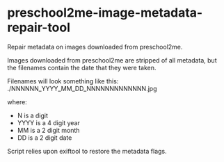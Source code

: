 # preschool2me-image-metadata-repair-tool
Repair metadata on images downloaded from preschool2me.

Images downloaded from preschool2me are stripped of all metadata, but the filenames contain the date that they were taken.

Filenames will look something like this:
./NNNNNN_YYYY_MM_DD_NNNNNNNNNNNNN.jpg

where:
- N is a digit
- YYYY is a 4 digit year
- MM is a 2 digit month
- DD is a 2 digit date

Script relies upon exiftool to restore the metadata flags.
